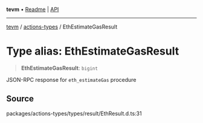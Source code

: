 **tevm** • [Readme](../../README.md) \| [API](../../modules.md)

***

[tevm](../../README.md) / [actions-types](../README.md) / EthEstimateGasResult

# Type alias: EthEstimateGasResult

> **EthEstimateGasResult**: `bigint`

JSON-RPC response for `eth_estimateGas` procedure

## Source

packages/actions-types/types/result/EthResult.d.ts:31
